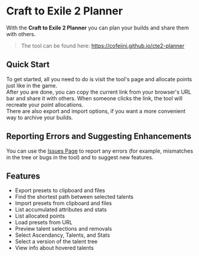 # Craft to Exile 2 Planner

With the **Craft to Exile 2 Planner** you can plan your builds and share them with others.

> The tool can be found here: https://cofeiini.github.io/cte2-planner

## Quick Start

To get started, all you need to do is visit the tool's page and allocate points just like in the game.  
After you are done, you can copy the current link from your browser's URL bar and share it with others. When someone clicks the link, the tool will recreate
your point allocations.  
There are also export and import options, if you want a more convenient way to archive your builds.

## Reporting Errors and Suggesting Enhancements

You can use the [Issues Page](https://github.com/Cofeiini/cte2-planner/issues) to report any errors (for example, mismatches in the tree or bugs in the tool)
and to suggest new features.

## Features

* Export presets to clipboard and files
* Find the shortest path between selected talents
* Import presets from clipboard and files
* List accumulated attributes and stats
* List allocated points
* Load presets from URL
* Preview talent selections and removals
* Select Ascendancy, Talents, and Stats
* Select a version of the talent tree
* View info about hovered talents
